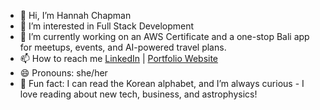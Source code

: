 - 👋 Hi, I’m Hannah Chapman
- 👀 I’m interested in Full Stack Development
- 🌱 I’m currently working on an AWS Certificate and a one-stop Bali app for meetups, events, and AI-powered travel plans.
- 📫 How to reach me [LinkedIn](https://www.linkedin.com/in/hannah-chapman-13360097/) | [Portfolio Website](https://hannahchapman.netlify.app/)
- 😄 Pronouns: she/her
- 🚀 Fun fact: I can read the Korean alphabet, and I’m always curious - I love reading about new tech, business, and astrophysics!

